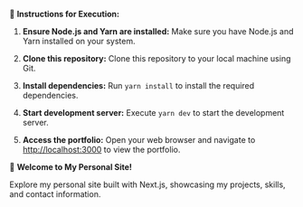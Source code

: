 🚀 **Instructions for Execution:**

1. **Ensure Node.js and Yarn are installed:** Make sure you have Node.js and Yarn installed on your system.
   
2. **Clone this repository:** Clone this repository to your local machine using Git.

3. **Install dependencies:** Run `yarn install` to install the required dependencies.

4. **Start development server:** Execute `yarn dev` to start the development server.

5. **Access the portfolio:** Open your web browser and navigate to [http://localhost:3000](http://localhost:3000) to view the portfolio.

🌟 **Welcome to My Personal Site!**

Explore my personal site built with Next.js, showcasing my projects, skills, and contact information.
